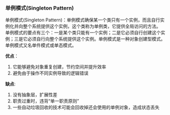 ### 单例模式(Singleton Pattern)

单例模式(Singleton Pattern)：单例模式确保某一个类只有一个实例，而且自行实例化并向整个系统提供这个实例，这个类称为单例类，它提供全局访问的方法。
单例模式的要点有三个：一是某个类只能有一个实例；二是它必须自行创建这个实例；三是它必须自行向整个系统提供这个实例。单例模式是一种对象创建型模式。单例模式又名单件模式或单态模式。

**优点**：

1. 它能够避免对象重复创建，节约空间并提升效率
2. 避免由于操作不同实例导致的逻辑错误

**缺点**: 

1. 没有抽象层，扩展性差
2. 职责过重时，违背“单一职责原则”
3. 一些自动垃圾回收的技术可能会回收掉还会使用的单例对象，造成状态丢失

